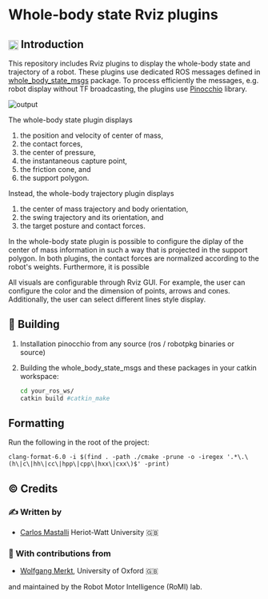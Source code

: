 Whole-body state Rviz plugins
==============================================

## <img align="center" height="20" src="https://i.imgur.com/vAYeCzC.png"/> Introduction

This repository includes Rviz plugins to display the whole-body state and trajectory of a robot. These plugins use dedicated ROS messages defined in [whole_body_state_msgs](https://github.com/loco-3d/whole_body_state_msgs) package. To process efficiently the messages, e.g. robot display without TF broadcasting, the plugins use [Pinocchio](https://github.com/stack-of-tasks/pinocchio) library.

![output](https://user-images.githubusercontent.com/3601935/89519116-c6b45600-d7d3-11ea-89a0-fc8df97df2f0.gif)

The whole-body state plugin displays
  1. the position and velocity of center of mass,
  2. the contact forces,
  3. the center of pressure,
  4. the instantaneous capture point,
  5. the friction cone, and
  6. the support polygon.

Instead, the whole-body trajectory plugin displays
 1. the center of mass trajectory and body orientation,
 2. the swing trajectory and its orientation, and
 3. the target posture and contact forces.

In the whole-body state plugin is possible to configure the diplay of the center of mass information in such a way that is projected in the support polygon. In both plugins, the contact forces are normalized according to the robot's weights. Furthermore, it is possible 

All visuals are configurable through Rviz GUI. For example, the user can configure the color and the dimension of points, arrows and cones. Additionally, the user can select different lines style display.

## :penguin: Building

1. Installation pinocchio from any source (ros / robotpkg binaries or source)

2. Building the whole_body_state_msgs and these packages in your catkin workspace:
    ```bash
	cd your_ros_ws/
	catkin build #catkin_make
    ```

## Formatting
Run the following in the root of the project:
```
clang-format-6.0 -i $(find . -path ./cmake -prune -o -iregex '.*\.\(h\|c\|hh\|cc\|hpp\|cpp\|hxx\|cxx\)$' -print)
```

## :copyright: Credits

### :writing_hand: Written by

- [Carlos Mastalli](https://romilab.org) Heriot-Watt University :uk:


### :construction_worker: With contributions from

- [Wolfgang Merkt](http://www.wolfgangmerkt.com/research/), University of Oxford :uk:

and maintained by the Robot Motor Intelligence (RoMI) lab.
